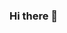 ### Hi there 👋

<!--
**newpili/newpili** is a ✨ _special_ ✨ repository because its `README.md` (this file) appears on your GitHub profile.

Here are some ideas to get you started:

- 🔭 I’m currently working on something special
- 🌱 I’m currently learning flink
- 👯 I’m looking to collaborate on fun
- 🤔 I’m looking for help with nothing
- 💬 Ask me about question
- 📫 How to reach me: noway
- 😄 Pronouns: live is hard do something happy
- ⚡ Fun fact: go go go 
-->
